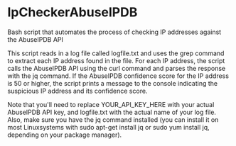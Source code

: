 # IpCheckerAbuseIPDB
Bash script that automates the process of checking IP addresses against the AbuseIPDB API

This script reads in a log file called logfile.txt and uses the grep command to extract each IP address found in the file. For each IP address, the script calls
the AbuseIPDB API using the curl command and parses the response with the jq command. If the AbuseIPDB confidence score for the IP address is 50 or higher, the
script prints a message to the console indicating the suspicious IP address and its confidence score. 

Note that you'll need to replace YOUR_API_KEY_HERE with your actual AbuseIPDB API key, and logfile.txt with the actual name of your log file. Also, make sure you have the jq command installed (you can install it on most Linuxsystems with sudo apt-get install jq or sudo yum install jq, depending on your package manager).
